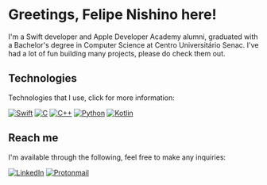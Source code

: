 # Greetings, Felipe Nishino here!

I'm a Swift developer and Apple Developer Academy alumni, graduated with a Bachelor's degree in Computer Science at Centro Universitário Senac. I've had a lot of fun building many projects, please do check them out.

## Technologies
Technologies that I use, click for more information:

[![Swift](https://img.shields.io/badge/swift-F54A2A?style=for-the-badge&logo=swift&logoColor=white)](./swift/swift.md) 
[![C](https://img.shields.io/badge/c-%2300599C.svg?style=for-the-badge&logo=c&logoColor=white)]() 
[![C++](https://img.shields.io/badge/c++-%2300599C.svg?style=for-the-badge&logo=c%2B%2B&logoColor=white)]() 
[![Python](https://img.shields.io/badge/python-3670A0?style=for-the-badge&logo=python&logoColor=ffdd54)]() 
[![Kotlin](https://img.shields.io/badge/kotlin-%237F52FF.svg?style=for-the-badge&logo=kotlin&logoColor=white)]() 

## Reach me
I'm available through the following, feel free to make any inquiries:

[![LinkedIn](https://img.shields.io/badge/linkedin-%230077B5.svg?style=for-the-badge&logo=linkedin&logoColor=white)](https://www.linkedin.com/in/felipenishino/) [![Protonmail](https://img.shields.io/badge/ProtonMail-8B89CC?style=for-the-badge&logo=protonmail&logoColor=white)](mailto:dev@fnishino.com)
